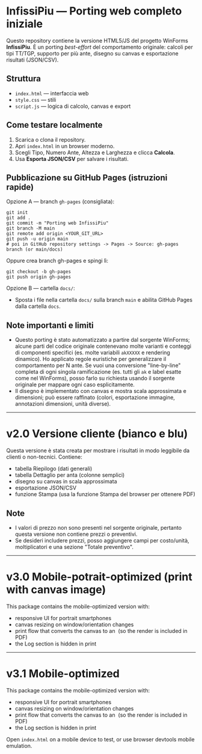 # InfissiPiu — Porting web completo iniziale

Questo repository contiene la versione HTML5/JS del progetto WinForms **InfissiPiu**.
È un porting *best-effort* del comportamento originale: calcoli per tipi TT/TGP, supporto per più ante, disegno su canvas e esportazione risultati (JSON/CSV).

## Struttura
- `index.html` — interfaccia web
- `style.css` — stili
- `script.js` — logica di calcolo, canvas e export

## Come testare localmente
1. Scarica o clona il repository.
2. Apri `index.html` in un browser moderno.
3. Scegli Tipo, Numero Ante, Altezza e Larghezza e clicca **Calcola**.
4. Usa **Esporta JSON/CSV** per salvare i risultati.

## Pubblicazione su GitHub Pages (istruzioni rapide)
Opzione A — branch `gh-pages` (consigliata):
```
git init
git add .
git commit -m "Porting web InfissiPiu"
git branch -M main
git remote add origin <YOUR_GIT_URL>
git push -u origin main
# poi in GitHub repository settings -> Pages -> Source: gh-pages branch (or main/docs)
```
Oppure crea branch gh-pages e spingi lì:
```
git checkout -b gh-pages
git push origin gh-pages
```

Opzione B — cartella `docs/`:
- Sposta i file nella cartella `docs/` sulla branch `main` e abilita GitHub Pages dalla cartella `docs`.

## Note importanti e limiti
- Questo porting è stato automatizzato a partire dal sorgente WinForms; alcune parti del codice originale contenevano molte varianti e conteggi di componenti specifici (es. molte variabili `akXXXXX` e rendering dinamico). Ho applicato regole euristiche per generalizzare il comportamento per N ante. Se vuoi una conversione "line-by-line" completa di ogni singola ramificazione (es. tutti gli `ak` e label esatte come nel WinForms), posso farlo su richiesta usando il sorgente originale per mappare ogni caso esplicitamente.
- Il disegno è implementato con canvas e mostra scala approssimata e dimensioni; può essere raffinato (colori, esportazione immagine, annotazioni dimensioni, unità diverse).

---

# v2.0 Versione cliente (bianco e blu)

Questa versione è stata creata per mostrare i risultati in modo leggibile da clienti o non-tecnici.
Contiene:
- tabella Riepilogo (dati generali)
- tabella Dettaglio per anta (colonne semplici)
- disegno su canvas in scala approssimata
- esportazione JSON/CSV
- funzione Stampa (usa la funzione Stampa del browser per ottenere PDF)

## Note
- I valori di prezzo non sono presenti nel sorgente originale, pertanto questa versione non contiene prezzi o preventivi.
- Se desideri includere prezzi, posso aggiungere campi per costo/unità, moltiplicatori e una sezione "Totale preventivo".

---

# v3.0 Mobile-potrait-optimized (print with canvas image)

This package contains the mobile-optimized version with:
- responsive UI for portrait smartphones
- canvas resizing on window/orientation changes
- print flow that converts the canvas to an <img> (so the render is included in PDF)
- the Log section is hidden in print

---

# v3.1 Mobile-optimized 
This package contains the mobile-optimized version with:
- responsive UI for portrait smartphones
- canvas resizing on window/orientation changes
- print flow that converts the canvas to an <img> (so the render is included in PDF)
- the Log section is hidden in print

Open `index.html` on a mobile device to test, or use browser devtools mobile emulation.

